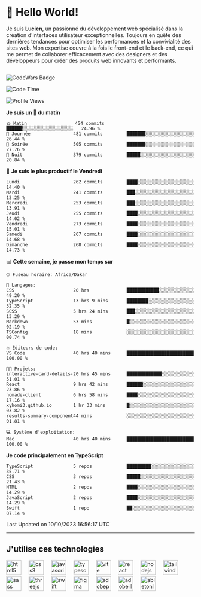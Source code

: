 # 👋 Hello World!

Je suis **Lucien**, un passionné du développement web spécialisé dans la création d'interfaces utilisateur exceptionnelles. Toujours en quête des dernières tendances pour optimiser les performances et la convivialité des sites web. Mon expertise couvre à la fois le front-end et le back-end, ce qui me permet de collaborer efficacement avec des designers et des développeurs pour créer des produits web innovants et performants.

##

![CodeWars Badge](https://www.codewars.com/users/xyhomi3/badges/small)

<!--START_SECTION:waka-->
![Code Time](http://img.shields.io/badge/Code%20Time-94%20hrs%2020%20mins-blue)

![Profile Views](http://img.shields.io/badge/Vues%20du%20profil-37-blue)

**Je suis un 🐤 du matin** 

```text
🌞 Matin                  454 commits         ██████░░░░░░░░░░░░░░░░░░░   24.96 % 
🌆 Journée                481 commits         ███████░░░░░░░░░░░░░░░░░░   26.44 % 
🌃 Soirée                 505 commits         ███████░░░░░░░░░░░░░░░░░░   27.76 % 
🌙 Nuit                   379 commits         █████░░░░░░░░░░░░░░░░░░░░   20.84 % 
```
📅 **Je suis le plus productif le Vendredi** 

```text
Lundi                    262 commits         ████░░░░░░░░░░░░░░░░░░░░░   14.40 % 
Mardi                    241 commits         ███░░░░░░░░░░░░░░░░░░░░░░   13.25 % 
Mercredi                 253 commits         ███░░░░░░░░░░░░░░░░░░░░░░   13.91 % 
Jeudi                    255 commits         ████░░░░░░░░░░░░░░░░░░░░░   14.02 % 
Vendredi                 273 commits         ████░░░░░░░░░░░░░░░░░░░░░   15.01 % 
Samedi                   267 commits         ████░░░░░░░░░░░░░░░░░░░░░   14.68 % 
Dimanche                 268 commits         ████░░░░░░░░░░░░░░░░░░░░░   14.73 % 
```


📊 **Cette semaine, je passe mon temps sur** 

```text
🕑︎ Fuseau horaire: Africa/Dakar

💬 Langages: 
CSS                      20 hrs              ████████████░░░░░░░░░░░░░   49.20 % 
TypeScript               13 hrs 9 mins       ████████░░░░░░░░░░░░░░░░░   32.35 % 
SCSS                     5 hrs 24 mins       ███░░░░░░░░░░░░░░░░░░░░░░   13.29 % 
Markdown                 53 mins             █░░░░░░░░░░░░░░░░░░░░░░░░   02.19 % 
TSConfig                 18 mins             ░░░░░░░░░░░░░░░░░░░░░░░░░   00.74 % 

🔥 Éditeurs de code: 
VS Code                  40 hrs 40 mins      █████████████████████████   100.00 % 

🐱‍💻 Projets: 
interactive-card-details-20 hrs 45 mins      █████████████░░░░░░░░░░░░   51.01 % 
React                    9 hrs 42 mins       ██████░░░░░░░░░░░░░░░░░░░   23.86 % 
nomade-client            6 hrs 58 mins       ████░░░░░░░░░░░░░░░░░░░░░   17.16 % 
xyhomi3.github.io        1 hr 33 mins        █░░░░░░░░░░░░░░░░░░░░░░░░   03.82 % 
results-summary-component44 mins             ░░░░░░░░░░░░░░░░░░░░░░░░░   01.81 % 

💻 Système d'exploitation: 
Mac                      40 hrs 40 mins      █████████████████████████   100.00 % 
```

**Je code principalement en TypeScript** 

```text
TypeScript               5 repos             █████████░░░░░░░░░░░░░░░░   35.71 % 
CSS                      3 repos             █████░░░░░░░░░░░░░░░░░░░░   21.43 % 
HTML                     2 repos             ████░░░░░░░░░░░░░░░░░░░░░   14.29 % 
JavaScript               2 repos             ████░░░░░░░░░░░░░░░░░░░░░   14.29 % 
Swift                    1 repo              ██░░░░░░░░░░░░░░░░░░░░░░░   07.14 % 
```




 Last Updated on 10/10/2023 16:56:17 UTC
<!--END_SECTION:waka-->
---

## J'utilise ces technologies

<div align="left">
  <img src="https://skillicons.dev/icons?i=html" height="40" alt="html5 logo"  />
  <img width="12" />
  <img src="https://skillicons.dev/icons?i=css" height="40" alt="css3 logo"  />
  <img width="12" />
  <img src="https://skillicons.dev/icons?i=js" height="40" alt="javascript logo"  />
  <img width="12" />
  <img src="https://skillicons.dev/icons?i=ts" height="40" alt="typescript logo"  />
  <img width="12" />
  <img src="https://skillicons.dev/icons?i=vite" height="40" alt="vite logo"  />
  <img width="12" />
  <img src="https://skillicons.dev/icons?i=react" height="40" alt="react logo"  />
  <img width="12" />
  <img src="https://cdn.jsdelivr.net/gh/devicons/devicon/icons/nodejs/nodejs-original.svg" height="40" alt="nodejs logo"  />
  <img width="12" />
  <img src="https://skillicons.dev/icons?i=tailwind" height="40" alt="tailwindcss logo"  />
  <img width="12" />
  <img src="https://skillicons.dev/icons?i=sass" height="40" alt="sass logo"  />
  <img width="12" />
  <img src="https://skillicons.dev/icons?i=threejs" height="40" alt="threejs logo"  />
  <img width="12" />
  <img src="https://skillicons.dev/icons?i=swift" height="40" alt="swift logo"  />
  <img width="12" />
  <img src="https://skillicons.dev/icons?i=figma" height="40" alt="figma logo"  />
  <img width="12" />
  <img src="https://skillicons.dev/icons?i=ps" height="40" alt="adobephotoshop logo"  />
  <img width="12" />
  <img src="https://skillicons.dev/icons?i=ai" height="40" alt="adobeillustrator logo"  />
  <img width="12" />
  <img src="https://skillicons.dev/icons?i=ableton" height="40" alt="abletonlive logo"  />
</div>



